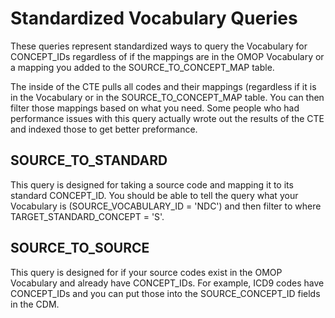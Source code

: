 # Standardized Vocabulary Queries
These queries represent standardized ways to query the Vocabulary for CONCEPT_IDs regardless of if the mappings are in the OMOP Vocabulary or a mapping you added to the SOURCE_TO_CONCEPT_MAP table.

The inside of the CTE pulls all codes and their mappings (regardless if it is in the Vocabulary or in the SOURCE_TO_CONCEPT_MAP table.  You can then filter those mappings based on what you need. Some people who had performance issues with this query actually wrote out the results of the CTE and indexed those to get better preformance. 

## SOURCE_TO_STANDARD
This query is designed for taking a source code and mapping it to its standard CONCEPT_ID.  You should be able to tell the query what your Vocabulary is (SOURCE_VOCABULARY_ID = 'NDC') and then filter to where TARGET_STANDARD_CONCEPT = 'S'.  

## SOURCE_TO_SOURCE
This query is designed for if your source codes exist in the OMOP Vocabulary and already have CONCEPT_IDs.  For example, ICD9 codes have CONCEPT_IDs and you can put those into the SOURCE_CONCEPT_ID fields in the CDM.

